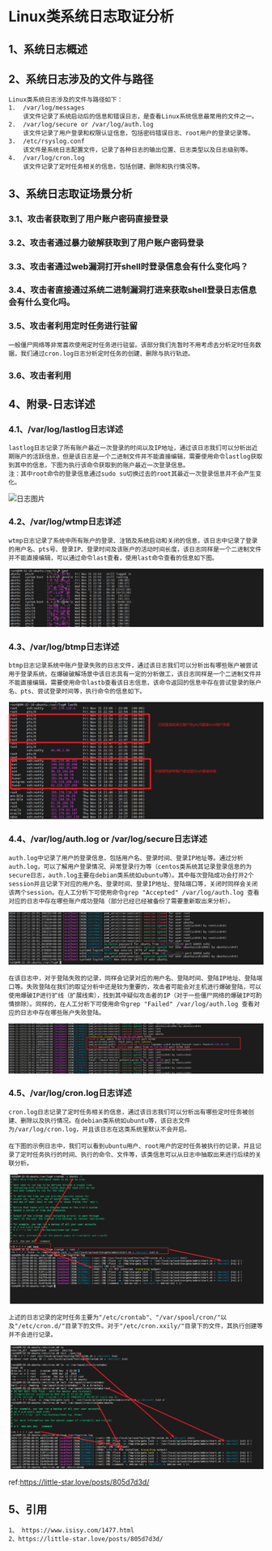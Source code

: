 # Linux类系统日志取证分析

## 1、系统日志概述

## 2、系统日志涉及的文件与路径
    Linux类系统日志涉及的文件与路径如下：
    1.  /var/log/messages
        该文件记录了系统启动后的信息和错误日志，是查看Linux系统信息最常用的文件之一。
    2.  /var/log/secure or /var/log/auth.log
        该文件记录了用户登录和权限认证信息，包括密码错误日志、root用户的登录记录等。
    3.  /etc/rsyslog.conf
        该文件是系统日志配置文件，记录了各种日志的输出位置、日志类型以及日志级别等。
    4.  /var/log/cron.log
        该文件记录了定时任务相关的信息，包括创建、删除和执行情况等。

## 3、系统日志取证场景分析

### 3.1、攻击者获取到了用户账户密码直接登录

### 3.2、攻击者通过暴力破解获取到了用户账户密码登录

### 3.3、攻击者通过web漏洞打开shell时登录信息会有什么变化吗？

### 3.4、攻击者直接通过系统二进制漏洞打进来获取shell登录日志信息会有什么变化吗。

### 3.5、攻击者利用定时任务进行驻留
    一般僵尸网络等非常喜欢使用定时任务进行驻留。该部分我们先暂时不用考虑去分析定时任务数据，我们通过cron.log日志分析定时任务的创建、删除与执行轨迹。

### 3.6、攻击者利用


## 4、附录-日志详述

### 4.1、/var/log/lastlog日志详述
    lastlog日志记录了所有账户最近一次登录的时间以及IP地址，通过该日志我们可以分析出近期账户的活跃信息，但是该日志是一个二进制文件并不能直接编辑，需要使用命令lastlog获取到其中的信息，下图为执行该命令获取到的账户最近一次登录信息。
    注：其中root命令的登录信息通过sudo su切换过去的root其最近一次登录信息并不会产生变化。
![日志图片](binlmmhc.github.io/linuxforensic/imgs/linux-forensic-syslog-lastlog1.png)

### 4.2、/var/log/wtmp日志详述
    wtmp日志记录了系统中所有账户的登录、注销及系统启动和关闭的信息，该日志中记录了登录的用户名、pts号、登录IP、登录时间及该账户的活动时间长度，该日志同样是一个二进制文件并不能直接编辑，可以通过命令last查看，使用last命令查看的信息如下图。
![日志图片](./imgs/linux-forensic-syslog-wtmp1.png)

### 4.3、/var/log/btmp日志详述
    btmp日志记录系统中账户登录失败的日志文件，通过该日志我们可以分析出有哪些账户被尝试用于登录系统，在爆破破解场景中该日志具有一定的分析做工，该日志同样是一个二进制文件并不能直接编辑，需要使用命令lastb查看该日志信息，该命令返回的信息中存在尝试登录的账户名、pts、尝试登录时间等，执行命令的信息如下。
![日志图片](./imgs/linux-forensic-syslog-btmp1.png)

### 4.4、/var/log/auth.log or /var/log/secure日志详述
    auth.log中记录了用户的登录信息，包括用户名、登录时间、登录IP地址等。通过分析auth.log，可以了解用户登录情况、异常登录行为等（centos类系统其记录登录信息的为secure日志，auth.log主要在debian类系统如ubuntu等）。其中每次登陆成功会打开2个session并且记录下对应的用户名、登录时间、登录IP地址、登陆端口等，关闭时同样会关闭该两个session。在人工分析下可使用命令grep "Accepted" /var/log/auth.log 查看对应的日志中存在哪些账户成功登陆（部分已经已经被备份了需要重新取出来分析）。
![日志图片](./imgs/linux-forensic-syslog-authlog1.png)

    在该日志中，对于登陆失败的记录，同样会记录对应的用户名、登陆时间、登陆IP地址、登陆端口等。失败登陆在我们的取证分析中还是较为重要的，攻击者可能会对主机进行爆破登陆，可以使用爆破IP进行扩线（扩展线索），找到其中疑似攻击者的IP（对于一些僵尸网络的爆破IP可酌情排除）。同样的，在人工分析下可使用命令grep "Failed" /var/log/auth.log 查看对应的日志中存在哪些账户失败登陆。
![日志图片](./imgs/linux-forensic-syslog-authlog2.png)

### 4.5、/var/log/cron.log日志详述
    cron.log日志记录了定时任务相关的信息，通过该日志我们可以分析出有哪些定时任务被创建、删除以及执行情况。在debian类系统如ubuntu等，该日志文件为/var/log/cron.log，并且该日志在这类系统里默认不会开启。

    在下图的示例日志中，我们可以看到ubuntu用户、root用户的定时任务被执行的记录，并且记录了定时任务执行的时间、执行的命令、文件等，该类信息可以从日志中抽取出来进行后续的关联分析。
![日志图片](./imgs/linux-forensic-syslog-cron.png)

    上述的日志记录的定时任务主要为"/etc/crontab"、"/var/spool/cron/"以及"/etc/cron.d/"目录下的文件。对于"/etc/cron.xxily/"目录下的文件，其执行创建等并不会进行记录。
![日志图片](./imgs/linux-forensic-syslog-cron1.png)

ref:https://little-star.love/posts/805d7d3d/

## 5、引用
    1、 https://www.isisy.com/1477.html
    2、https://little-star.love/posts/805d7d3d/